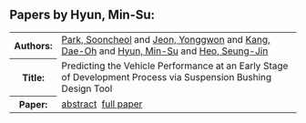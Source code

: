 <h2>Papers by Hyun, Min-Su:</h2>
<!-- Begin papers -->
<table>
<tr><th>Authors:</th><td>
<a href="../authors/author_186.html">Park, Sooncheol</a> and 
<a href="../authors/author_116.html">Jeon, Yonggwon</a> and 
<a href="../authors/author_121.html">Kang, Dae-Oh</a> and 
<a href="../authors/author_110.html">Hyun, Min-Su</a> and 
<a href="../authors/author_100.html">Heo, Seung-Jin</a>
</td></tr>
<tr><th>Title:  </th><td>Predicting the Vehicle Performance at an Early Stage of Development Process via Suspension Bushing Design Tool</td></tr>
<tr><th>Paper:  </th><td><a href="../abstracts/Modelica2019abstractP10.pdf">abstract</a>&nbsp;&nbsp;<a href="../papers/Modelica2019paperP10.pdf">full paper</a></td></tr>
</table>
<br>
<!-- End papers -->